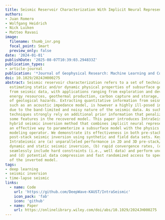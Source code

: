 ```yaml
---
title: Seismic Reservoir Characterization With Implicit Neural Representations
authors:
- Juan Romero
- Wolfgang Heidrich
- Nick Luiken
- Matteo Ravasi
image:
  filename: thumb_inr.png
  focal_point: Smart
  preview_only: false
date: '2024-01-01'
publishDate: '2025-08-07T10:39:03.294833Z'
publication_types:
- article-journal
publication: '*Journal of Geophysical Research: Machine Learning and Computation*'
doi: 10.1029/2024JH000275
abstract: Seismic reservoir characterization refers to a set of techniques aimed at
  estimating static and/or dynamic physical properties of subsurface geological formations
  from seismic data, with applications ranging from exploration and development of
  energy resources, geothermal production, carbon capture and storage, and the assessment
  of geological hazards. Extracting quantitative information from seismic recordings,
  such as an acoustic impedance model, is however a highly ill-posed inverse problem
  due to the band-limited and noisy nature of the seismic data. As such, seismic inversion
  techniques strongly rely on additional prior information that penalizes (or promotes)
  some features in the recovered model. This paper introduces IntraSeismic, a novel
  hybrid seismic inversion method that combines implicit neural representations as
  an effective way to parameterize a subsurface model with the physics of the seismic
  modeling operator. We demonstrate its effectiveness in both pre-stack and 3D/4D
  post-stack seismic inversion using synthetic and field data sets. Key features of
  IntraSeismic are (a) unparalleled performance in 2D and 3D pre-stack/post-stack
  dynamic and static seismic inversion, (b) rapid convergence rates, (c) ability to
  seamlessly include hard constraints (i.e., well data) and perform uncertainty quantification,
  and (d) potential data compression and fast randomized access to specific portions
  of the inverted model.
tags:
- deep learning
- seismic inversion
- time-lapse seismic
links:
  - name: Code
    url: 'https://github.com/DeepWave-KAUST/IntraSeismic'
    icon_pack: 'fab'
    icon: 'github'
  - name: Paper
    url: https://onlinelibrary.wiley.com/doi/abs/10.1029/2024JH000275
---
```

